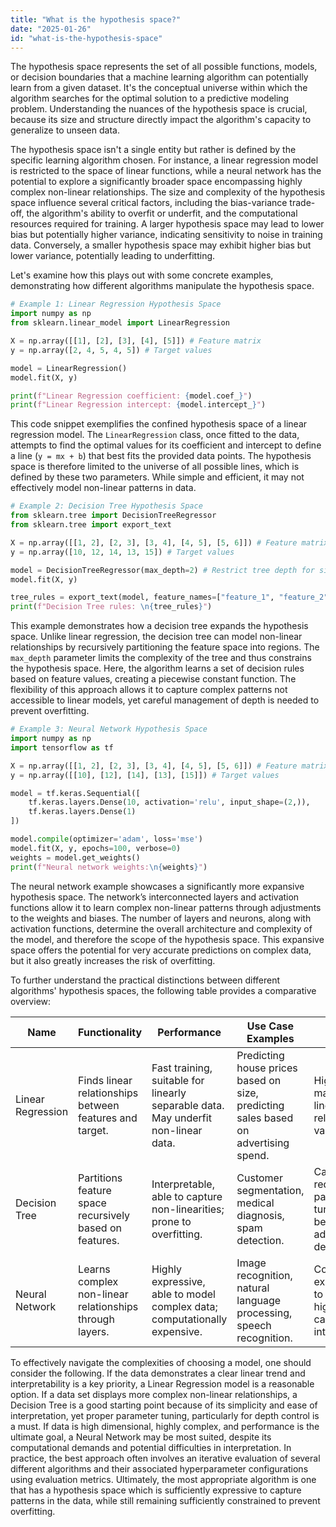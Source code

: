 ```yaml
---
title: "What is the hypothesis space?"
date: "2025-01-26"
id: "what-is-the-hypothesis-space"
---
```


The hypothesis space represents the set of all possible functions, models, or decision boundaries that a machine learning algorithm can potentially learn from a given dataset. It's the conceptual universe within which the algorithm searches for the optimal solution to a predictive modeling problem. Understanding the nuances of the hypothesis space is crucial, because its size and structure directly impact the algorithm's capacity to generalize to unseen data.

The hypothesis space isn't a single entity but rather is defined by the specific learning algorithm chosen. For instance, a linear regression model is restricted to the space of linear functions, while a neural network has the potential to explore a significantly broader space encompassing highly complex non-linear relationships. The size and complexity of the hypothesis space influence several critical factors, including the bias-variance trade-off, the algorithm's ability to overfit or underfit, and the computational resources required for training. A larger hypothesis space may lead to lower bias but potentially higher variance, indicating sensitivity to noise in training data. Conversely, a smaller hypothesis space may exhibit higher bias but lower variance, potentially leading to underfitting.

Let's examine how this plays out with some concrete examples, demonstrating how different algorithms manipulate the hypothesis space.

```python
# Example 1: Linear Regression Hypothesis Space
import numpy as np
from sklearn.linear_model import LinearRegression

X = np.array([[1], [2], [3], [4], [5]]) # Feature matrix
y = np.array([2, 4, 5, 4, 5]) # Target values

model = LinearRegression()
model.fit(X, y)

print(f"Linear Regression coefficient: {model.coef_}")
print(f"Linear Regression intercept: {model.intercept_}")
```

This code snippet exemplifies the confined hypothesis space of a linear regression model. The `LinearRegression` class, once fitted to the data, attempts to find the optimal values for its coefficient and intercept to define a line (`y = mx + b`) that best fits the provided data points. The hypothesis space is therefore limited to the universe of all possible lines, which is defined by these two parameters. While simple and efficient, it may not effectively model non-linear patterns in data.

```python
# Example 2: Decision Tree Hypothesis Space
from sklearn.tree import DecisionTreeRegressor
from sklearn.tree import export_text

X = np.array([[1, 2], [2, 3], [3, 4], [4, 5], [5, 6]]) # Feature matrix
y = np.array([10, 12, 14, 13, 15]) # Target values

model = DecisionTreeRegressor(max_depth=2) # Restrict tree depth for simplicity
model.fit(X, y)

tree_rules = export_text(model, feature_names=["feature_1", "feature_2"])
print(f"Decision Tree rules: \n{tree_rules}")
```

This example demonstrates how a decision tree expands the hypothesis space. Unlike linear regression, the decision tree can model non-linear relationships by recursively partitioning the feature space into regions. The `max_depth` parameter limits the complexity of the tree and thus constrains the hypothesis space. Here, the algorithm learns a set of decision rules based on feature values, creating a piecewise constant function. The flexibility of this approach allows it to capture complex patterns not accessible to linear models, yet careful management of depth is needed to prevent overfitting.

```python
# Example 3: Neural Network Hypothesis Space
import numpy as np
import tensorflow as tf

X = np.array([[1, 2], [2, 3], [3, 4], [4, 5], [5, 6]]) # Feature matrix
y = np.array([[10], [12], [14], [13], [15]]) # Target values

model = tf.keras.Sequential([
    tf.keras.layers.Dense(10, activation='relu', input_shape=(2,)),
    tf.keras.layers.Dense(1)
])

model.compile(optimizer='adam', loss='mse')
model.fit(X, y, epochs=100, verbose=0)
weights = model.get_weights()
print(f"Neural network weights:\n{weights}")
```
The neural network example showcases a significantly more expansive hypothesis space. The network’s interconnected layers and activation functions allow it to learn complex non-linear patterns through adjustments to the weights and biases. The number of layers and neurons, along with activation functions, determine the overall architecture and complexity of the model, and therefore the scope of the hypothesis space. This expansive space offers the potential for very accurate predictions on complex data, but it also greatly increases the risk of overfitting.

To further understand the practical distinctions between different algorithms' hypothesis spaces, the following table provides a comparative overview:

| Name                   | Functionality                                        | Performance                                                                  | Use Case Examples                                                 | Trade-offs                                                                                     |
|------------------------|------------------------------------------------------|-----------------------------------------------------------------------------|-----------------------------------------------------------------|-------------------------------------------------------------------------------------------------|
| Linear Regression      | Finds linear relationships between features and target.| Fast training, suitable for linearly separable data. May underfit non-linear data.| Predicting house prices based on size, predicting sales based on advertising spend.    | Highly biased; may fail on non-linear relationships; low variance.                                    |
| Decision Tree          | Partitions feature space recursively based on features.   | Interpretable, able to capture non-linearities; prone to overfitting.    | Customer segmentation, medical diagnosis, spam detection.             | Can overfit, requires careful parameter tuning; bias can be tuned by adjusting depth/complexity |
| Neural Network         | Learns complex non-linear relationships through layers.| Highly expressive, able to model complex data; computationally expensive.    | Image recognition, natural language processing, speech recognition.       | Computationally expensive; prone to overfitting; high variance, can be difficult to interpret.|

To effectively navigate the complexities of choosing a model, one should consider the following. If the data demonstrates a clear linear trend and interpretability is a key priority, a Linear Regression model is a reasonable option. If a data set displays more complex non-linear relationships, a Decision Tree is a good starting point because of its simplicity and ease of interpretation, yet proper parameter tuning, particularly for depth control is a must. If data is high dimensional, highly complex, and performance is the ultimate goal, a Neural Network may be most suited, despite its computational demands and potential difficulties in interpretation. In practice, the best approach often involves an iterative evaluation of several different algorithms and their associated hyperparameter configurations using evaluation metrics. Ultimately, the most appropriate algorithm is one that has a hypothesis space which is sufficiently expressive to capture patterns in the data, while still remaining sufficiently constrained to prevent overfitting.
